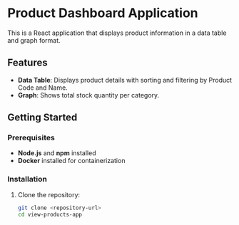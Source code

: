# Product Dashboard Application

This is a React application that displays product information in a data table and graph format. 

## Features
- **Data Table**: Displays product details with sorting and filtering by Product Code and Name.
- **Graph**: Shows total stock quantity per category.

## Getting Started

### Prerequisites
- **Node.js** and **npm** installed
- **Docker** installed for containerization

### Installation
1. Clone the repository:
   ```bash
   git clone <repository-url>
   cd view-products-app